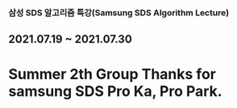 ### 삼성 SDS 알고리즘 특강(Samsung SDS Algorithm Lecture)
## 2021.07.19 ~ 2021.07.30 
# Summer 2th Group Thanks for samsung SDS Pro Ka, Pro Park.
